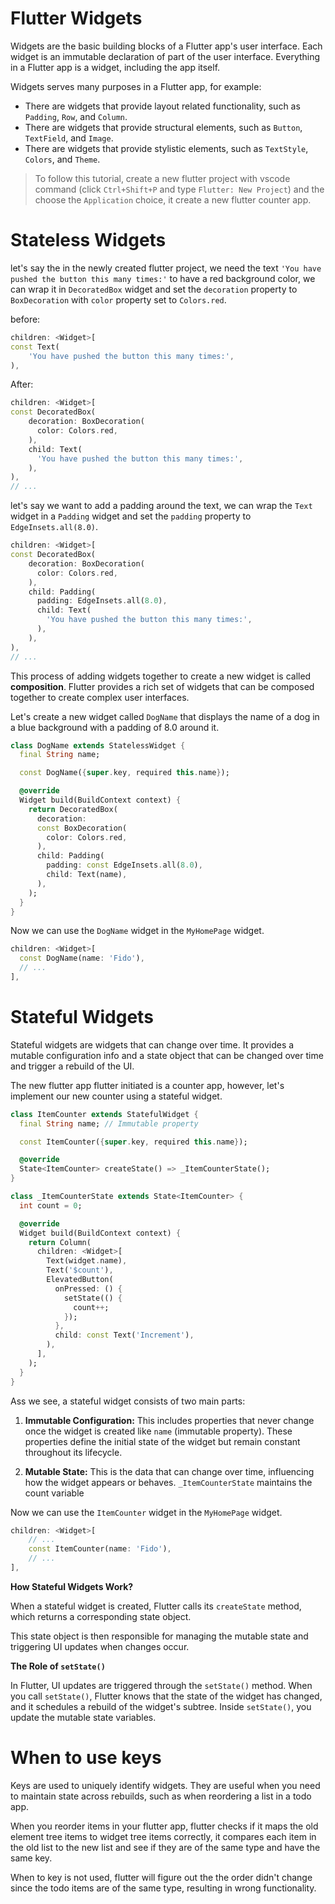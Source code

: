 # Flutter Widgets

Widgets are the basic building blocks of a Flutter app's user interface. Each widget is an immutable declaration of part of the user interface. Everything in a Flutter app is a widget, including the app itself.

Widgets serves many purposes in a Flutter app, for example:
- There are widgets that provide layout related functionality, such as `Padding`, `Row`, and `Column`.
- There are widgets that provide structural elements, such as `Button`, `TextField`, and `Image`.
- There are widgets that provide stylistic elements, such as `TextStyle`, `Colors`, and `Theme`.

> To follow this tutorial, create a new flutter project with vscode command (click `Ctrl+Shift+P` and type `Flutter: New Project`) and the choose the `Application` choice, it create a new flutter counter app.


# Stateless Widgets

let's say the in the newly created flutter project, we need the text `'You have pushed the button this many times:'` to have a red background color, we can wrap it in `DecoratedBox` widget and set the `decoration` property to `BoxDecoration` with `color` property set to `Colors.red`.

before:
```dart
children: <Widget>[
const Text(
    'You have pushed the button this many times:',
),
```

After:
```dart
children: <Widget>[
const DecoratedBox(
    decoration: BoxDecoration(
      color: Colors.red,
    ),
    child: Text(
      'You have pushed the button this many times:',
    ),
),
// ...
```

let's say we want to add a padding around the text, we can wrap the `Text` widget in a `Padding` widget and set the `padding` property to `EdgeInsets.all(8.0)`.

```dart
children: <Widget>[
const DecoratedBox(
    decoration: BoxDecoration(
      color: Colors.red,
    ),
    child: Padding(
      padding: EdgeInsets.all(8.0),
      child: Text(
        'You have pushed the button this many times:',
      ),
    ),
),
// ...
```

This process of adding widgets together to create a new widget is called **composition**. Flutter provides a rich set of widgets that can be composed together to create complex user interfaces.

Let's create a new widget called `DogName` that displays the name of a dog in a blue background with a padding of 8.0 around it.

```dart
class DogName extends StatelessWidget {
  final String name;

  const DogName({super.key, required this.name});

  @override
  Widget build(BuildContext context) {
    return DecoratedBox(
      decoration: 
      const BoxDecoration(
        color: Colors.red,
      ),
      child: Padding(
        padding: const EdgeInsets.all(8.0),
        child: Text(name),
      ),
    );
  }
}
```

Now we can use the `DogName` widget in the `MyHomePage` widget.

```dart
children: <Widget>[
  const DogName(name: 'Fido'),
  // ...
],
```

# Stateful Widgets

Stateful widgets are widgets that can change over time. It provides a mutable configuration info and a state object that can be changed over time and trigger a rebuild of the UI.


The new flutter app flutter initiated is a counter app, however, let's implement our new counter using a stateful widget.

```dart
class ItemCounter extends StatefulWidget {
  final String name; // Immutable property

  const ItemCounter({super.key, required this.name});

  @override
  State<ItemCounter> createState() => _ItemCounterState();
}

class _ItemCounterState extends State<ItemCounter> {
  int count = 0;

  @override
  Widget build(BuildContext context) {
    return Column(
      children: <Widget>[
        Text(widget.name),
        Text('$count'),
        ElevatedButton(
          onPressed: () {
            setState(() {
              count++;
            });
          },
          child: const Text('Increment'),
        ),
      ],
    );
  }
}
```

Ass we see, a stateful widget consists of two main parts: 

1. **Immutable Configuration:** This includes properties that never change once the widget is created like `name` (immutable property). These properties define the initial state of the widget but remain constant throughout its lifecycle.

2. **Mutable State:** This is the data that can change over time, influencing how the widget appears or behaves. `_ItemCounterState` maintains the count variable


Now we can use the `ItemCounter` widget in the `MyHomePage` widget.

```dart
children: <Widget>[
    // ...
    const ItemCounter(name: 'Fido'),
    // ...
],
```
**How Stateful Widgets Work?**

When a stateful widget is created, Flutter calls its `createState` method, which returns a corresponding state object.

This state object is then responsible for managing the mutable state and triggering UI updates when changes occur.

**The Role of `setState()`**

In Flutter, UI updates are triggered through the `setState()` method. When you call `setState()`, Flutter knows that the state of the widget has changed, and it schedules a rebuild of the widget's subtree. Inside `setState()`, you update the mutable state variables.


# When to use keys

Keys are used to uniquely identify widgets. They are useful when you need to maintain state across rebuilds, such as when reordering a list in a todo app.

When you reorder items in your flutter app, flutter checks if it maps the old element tree items to widget tree items correctly, it compares each item in the old list to the new list and see if they are of the same type and have the same key.

When to key is not used, flutter will figure out the the order didn't change since the todo items are of the same type, resulting in wrong functionality.